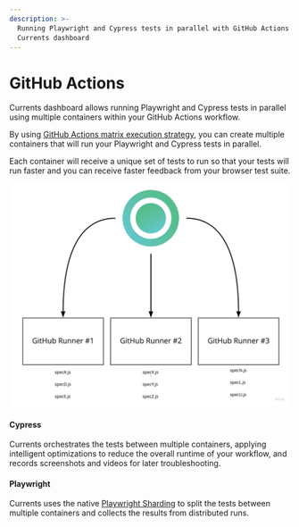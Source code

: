```yaml
---
description: >-
  Running Playwright and Cypress tests in parallel with GitHub Actions and
  Currents dashboard
---
```


# GitHub Actions

Currents dashboard allows running Playwright and Cypress tests in parallel using multiple containers within your GitHub Actions workflow.

By using [GitHub Actions matrix execution strategy](https://docs.github.com/en/actions/using-workflows/workflow-syntax-for-github-actions#jobsjob\_idstrategymatrix), you can create multiple containers that will run your Playwright and Cypress tests in parallel.

Each container will receive a unique set of tests to run so that your tests will run faster and you can receive faster feedback from your browser test suite.

![Tests Parallelization with Github Actions](../../../.gitbook/assets/Cypress-Parallelization-github-actions.jpg)

#### **Cypress**

Currents orchestrates the tests between multiple containers, applying intelligent optimizations to reduce the overall runtime of your workflow, and records screenshots and videos for later troubleshooting.

#### **Playwright**

Currents uses the native [Playwright Sharding](https://playwright.dev/docs/test-sharding) to split the tests between multiple containers and collects the results from distributed runs.
